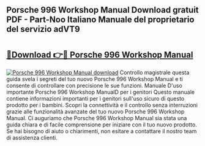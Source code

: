 ## Porsche 996 Workshop Manual Download gratuit PDF - Part-Noo Italiano Manuale del proprietario del servizio adVT9

# <h2><a href="http://df9bmsw.blite.top/?on=Porsche+996+Workshop+Manual">🔗Download 👉🔴 Porsche 996 Workshop Manual</a></h2>

[![Porsche 996 Workshop Manual download](https://i.imgur.com/lujVjoI.png)](http://df9bmsw.blite.top/?on=Porsche+996+Workshop+Manual)
Controllo magistrale questa guida svela i segreti del tuo nuovo Porsche 996 Workshop Manual e ti consente di controllare con precisione le sue funzioni. Manuale D'uso importante Porsche 996 Workshop ManualD per i genitori Questo manuale contiene informazioni importanti per i genitori sull'uso sicuro di questo prodotto per i bambini. Scopri la connettività e il controllo senza interruzioni grazie alle funzionalità avanzate del tuo nuovo Porsche 996 Workshop Manual. Ci auguriamo che Porsche 996 Workshop Manual sia stata una guida chiara e di facile comprensione per iniziare con il tuo nuovo prodotto. Se hai bisogno di aiuto o chiarimenti, non esitare a contattare il nostro team di assistenza clienti.
